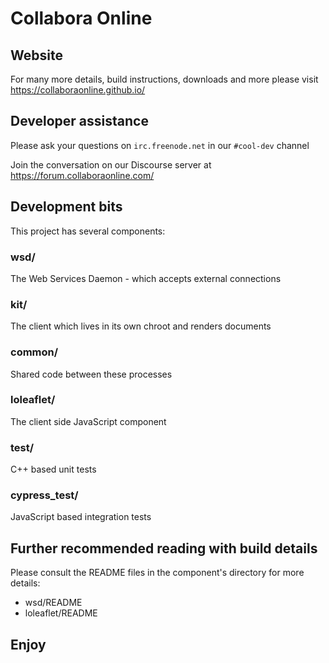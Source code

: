 # Collabora Online

## Website

For many more details, build instructions, downloads and more please visit https://collaboraonline.github.io/

## Developer assistance
Please ask your questions on `irc.freenode.net` in our `#cool-dev` channel

Join the conversation on our Discourse server at https://forum.collaboraonline.com/

## Development bits

This project has several components:

### wsd/

The Web Services Daemon - which accepts external connections

### kit/
The client which lives in its own chroot and renders documents

### common/
Shared code between these processes

### loleaflet/
The client side JavaScript component

### test/
C++ based unit tests

### cypress_test/
JavaScript based integration tests

## Further recommended reading with build details

Please consult the README files in the component's directory for more details:
- wsd/README
- loleaflet/README

## Enjoy
